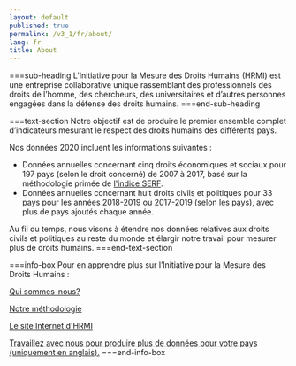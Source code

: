 ```yaml
---
layout: default
published: true
permalink: /v3_1/fr/about/
lang: fr
title: About
---
```


===sub-heading
L’Initiative pour la Mesure des Droits Humains (HRMI) est une entreprise collaborative unique rassemblant des professionnels des droits de l’homme, des chercheurs, des universitaires et d’autres personnes engagées dans la défense des droits humains.
===end-sub-heading

===text-section
Notre objectif est de produire le premier ensemble complet d’indicateurs mesurant le respect des droits humains des différents pays.

Nos données 2020 incluent les informations suivantes :
* Données annuelles concernant cinq droits économiques et sociaux pour 197 pays (selon le droit concerné) de 2007 à 2017, basé sur la méthodologie primée de <a href="https://serfindex.uconn.edu/" target="_blank">l'indice SERF</a>.
* Données annuelles concernant huit droits civils et politiques pour 33 pays pour les années 2018-2019 ou 2017-2019 (selon les pays), avec plus de pays ajoutés chaque année.

Au fil du temps, nous visons à étendre nos données relatives aux droits civils et politiques au reste du monde et élargir notre travail pour mesurer plus de droits humains.
===end-text-section

===info-box
Pour en apprendre plus sur l’Initiative pour la Mesure des Droits Humains :

<a href="https://humanrightsmeasurement.org/fr/a-propos-de-hrmi/lequipe/" target="_blank">Qui sommes-nous?</a>

<a href="https://humanrightsmeasurement.org/fr/methodologie/apercu/" target="_blank">Notre méthodologie</a>

<a href="https://humanrightsmeasurement.org/fr/" target="_blank">Le site Internet d'HRMI</a>

<a href="https://humanrightsmeasurement.org/do-you-want-hrmi-human-rights-scores-for-your-country/" target="_blank">Travaillez avec nous pour produire plus de données pour votre pays (uniquement en anglais).</a>
===end-info-box
